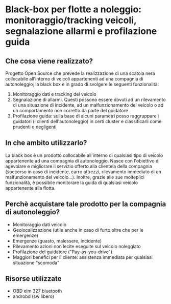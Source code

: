 # Black-box per flotte a noleggio: monitoraggio/tracking veicoli, segnalazione allarmi e profilazione guida

## Che cosa viene realizzato?
Progetto Open Source che prevede la realizzazione di una scatola nera collocabile all'interno di veicoli appartenenti ad una compagnia di autonoleggio; la black box è in grado di svolgere le seguenti funzionalità:
1. Monitoraggio dati e tracking del veicolo
2. Segnalazione di allarmi. Questi possono essere dovuti ad un rilevamento di una situazione di incidente, ad un malfunzionamento del veicolo o ad un comportamento non corretto da parte del guidatore
3. Profilazione guida: sulla base di alcuni parametri posso raggruppare i guidatori (i clienti dell'autonoleggio) in certi cluster e classificarli come prudenti o negligenti

## In che ambito utilizzarlo? 
La black box è un prodotto collocabile all'interno di qualsiasi tipo di veicolo appartenente ad una compagnia di autonoleggio. Nasce con l'obiettivo di agevolare e
migliorare il servizio offerto alla clientela della compagnia (soccorso in caso di incidente, carro attrezzi, rilevamento immediato di un malfunzionamento del veicolo...). Inoltre, grazie alle sue molteplici funzionalità, è possibile monitorare la guida di qualsiasi veicolo appartenente alla flotta.

## Perchè acquistare tale prodotto per la compagnia di autonoleggio?
- Monitoraggio dati veicolo
- Geolocalizzazione (utile anche in caso di furto oltre che per le emergenze)
- Emergenze (guasto, malessere, incidente)
- Rilevamento azioni non lecite eseguite sul veicolo noleggiato
- Profilazione del guidatore ("Pay-as-you-drive")
- Maggiori benefici per il cliente: assistenza immediata per qualsiasi situazione "scomoda"

## Risorse utilizzate 
- OBD elm 327 bluetooth
- androbd (sw libero)
